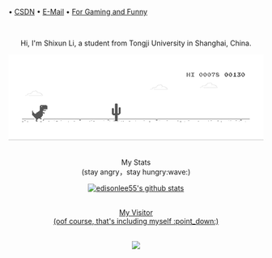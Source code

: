  • [CSDN](https://blog.csdn.net/NUX_A) • [E-Mail](mailto:linxson0510@gmai.com) • [For Gaming and Funny](https://github.com/Linxson)
<div align="center">
  <br>
  <p>Hi, I'm Shixun Li, a student from Tongji University in Shanghai, China.</p>
  <img src="https://github.com/Linxson/Linxson/blob/master/img/dino.gif" />
  <br>
  <br>
  <p>My Stats<br>
  (stay angry，stay hungry:wave:)<br></p>
  <a href="https://github.com/edisonlee55"><img src="https://github-readme-stats.vercel.app/api?username=Linxson&hide_border=true&show_icons=true" alt="edisonlee55's github stats">
  <br>
  <br>
  <p>My Visitor<br>
  (oof course, that's including myself :point_down:)<br></p>
  <br>
  <img src="https://profile-counter.glitch.me/Linxson/count.svg" />
</div>


<!--

<p align="center">
  <a href="https://github.com/edisonlee55"><img src="https://github-readme-stats.vercel.app/api?username=Linxson&hide_border=true&show_icons=true" alt="edisonlee55's github stats"></a>
</p>

**Linxson/Linxson** is a ✨ _special_ ✨ repository because its `README.md` (this file) appears on your GitHub profile.

Here are some ideas to get you started:

- 🔭 I’m currently working on ...
- 🌱 I’m currently learning ...
- 👯 I’m looking to collaborate on ...
- 🤔 I’m looking for help with ...
- 💬 Ask me about ...
- 📫 How to reach me: ...
- 😄 Pronouns: ...
- ⚡ Fun fact: ...
-->
